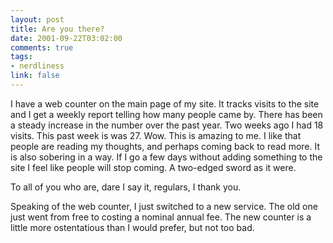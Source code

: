 ```yaml
--- 
layout: post
title: Are you there?
date: 2001-09-22T03:02:00
comments: true
tags:
- nerdliness
link: false
---
```

I have a web counter on the main page of my site. It tracks visits to the site and I get a weekly report telling how many people came by. There has been a steady increase in the number over the past year. Two weeks ago I had 18 visits. This past week is was 27. Wow. This is amazing to me. I like that people are reading my thoughts, and perhaps coming back to read more. It is also sobering in a way. If I go a few days without adding something to the site I feel like people will stop coming. A two-edged sword as it were.

To all of you who are, dare I say it, regulars, I thank you.

Speaking of the web counter, I just switched to a new service. The old one just went from free to costing a nominal annual fee. The new counter is a little more ostentatious than I would prefer, but not too bad.
